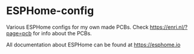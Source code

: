 # ESPHome-config

Various ESPHome configs for my own made PCBs. Check https://enri.nl/?page=pcb for info about the PCBs.

All documentation about ESPHome can be found at https://esphome.io